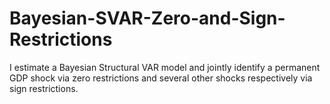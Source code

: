 # Bayesian-SVAR-Zero-and-Sign-Restrictions

I estimate a Bayesian Structural VAR model and jointly identify a permanent GDP shock via zero restrictions and several other shocks respectively via sign restrictions.

